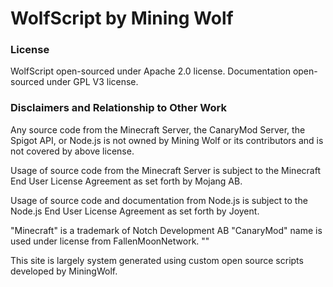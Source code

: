 # WolfScript by Mining Wolf

### License

WolfScript open-sourced under Apache 2.0 license.
Documentation open-sourced under GPL V3 license.

### Disclaimers and Relationship to Other Work

Any source code from the Minecraft Server, the CanaryMod Server, the Spigot API, or Node.js is not owned by Mining Wolf or its contributors and is not covered by above license.

Usage of source code from the Minecraft Server is subject to the Minecraft End User License Agreement as set forth by Mojang AB.

Usage of source code and documentation from Node.js is subject to the Node.js End User License Agreement as set forth by Joyent.

"Minecraft" is a trademark of Notch Development AB
"CanaryMod" name is used under license from FallenMoonNetwork.
""

This site is largely system generated using custom open source scripts developed by MiningWolf. 

